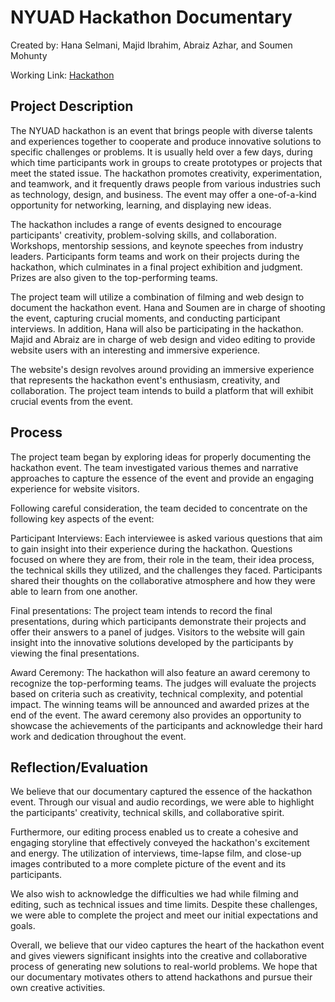 
# NYUAD Hackathon Documentary

 Created by: Hana Selmani, Majid Ibrahim, Abraiz Azhar, and Soumen Mohunty

 Working Link: [Hackathon](https://abraiz01.github.io/CommunicationsLab/videoProject/)

## Project Description

The NYUAD hackathon is an event that brings people with diverse talents and experiences together to cooperate and produce innovative solutions to specific challenges or problems. It is usually held over a few days, during which time participants work in groups to create prototypes or projects that meet the stated issue. The hackathon promotes creativity, experimentation, and teamwork, and it frequently draws people from various industries such as technology, design, and business. The event may offer a one-of-a-kind opportunity for networking, learning, and displaying new ideas.

The hackathon includes a range of events designed to encourage participants' creativity, problem-solving skills, and collaboration. Workshops, mentorship sessions, and keynote speeches from industry leaders. Participants form teams and work on their projects during the hackathon, which culminates in a final project exhibition and judgment. Prizes are also given to the top-performing teams. 

The project team will utilize a combination of filming and web design to document the hackathon event. Hana and Soumen are in charge of shooting the event, capturing crucial moments, and conducting participant interviews. In addition, Hana will also be participating in the hackathon. Majid and Abraiz are in charge of web design and video editing to provide website users with an interesting and immersive experience.

The website's design revolves around providing an immersive experience that represents the hackathon event's enthusiasm, creativity, and collaboration. The project team intends to build a platform that will exhibit crucial events from the event.

## Process

The project team began by exploring ideas for properly documenting the hackathon event. The team investigated various themes and narrative approaches to capture the essence of the event and provide an engaging experience for website visitors.

Following careful consideration, the team decided to concentrate on the following key aspects of the event:

Participant Interviews: Each interviewee is asked various questions that aim to gain insight into their experience during the hackathon. Questions focused on where they are from, their role in the team, their idea process, the technical skills they utilized, and the challenges they faced. Participants shared their thoughts on the collaborative atmosphere and how they were able to learn from one another. 

Final presentations: The project team intends to record the final presentations, during which participants demonstrate their projects and offer their answers to a panel of judges. Visitors to the website will gain insight into the innovative solutions developed by the participants by viewing the final presentations.

Award Ceremony: The hackathon will also feature an award ceremony to recognize the top-performing teams. The judges will evaluate the projects based on criteria such as creativity, technical complexity, and potential impact. The winning teams will be announced and awarded prizes at the end of the event. The award ceremony also provides an opportunity to showcase the achievements of the participants and acknowledge their hard work and dedication throughout the event.

## Reflection/Evaluation

We believe that our documentary captured the essence of the hackathon event. Through our visual and audio recordings, we were able to highlight the participants' creativity, technical skills, and collaborative spirit.

Furthermore, our editing process enabled us to create a cohesive and engaging storyline that effectively conveyed the hackathon's excitement and energy. The utilization of interviews, time-lapse film, and close-up images contributed to a more complete picture of the event and its participants.

We also wish to acknowledge the difficulties we had while filming and editing, such as technical issues and time limits. Despite these challenges, we were able to complete the project and meet our initial expectations and goals.

Overall, we believe that our video captures the heart of the hackathon event and gives viewers significant insights into the creative and collaborative process of generating new solutions to real-world problems. We hope that our documentary motivates others to attend hackathons and pursue their own creative activities.
